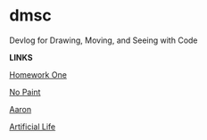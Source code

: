 # dmsc
Devlog for Drawing, Moving, and Seeing with Code

**LINKS**

[Homework One](2021-02-11-week-one-hw.md)

[No Paint](2021-02-18-no-paint.md)

[Aaron](2021-02-17-aaron.md)

[Artificial Life](2021-03-11-artificial-life.md)